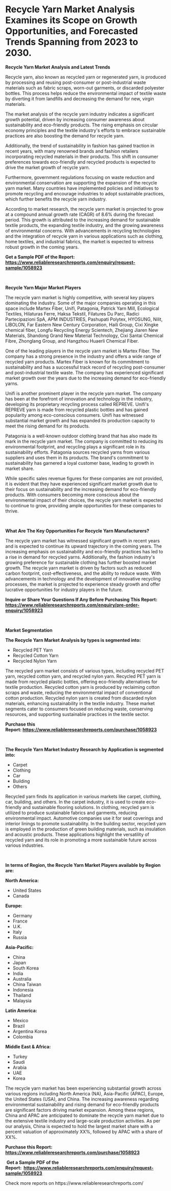 <p><h1>Recycle Yarn Market Analysis Examines its Scope on Growth Opportunities, and Forecasted Trends Spanning from 2023 to 2030.</h1></p><p><strong>Recycle Yarn Market Analysis and Latest Trends</strong></p>
<p><p>Recycle yarn, also known as recycled yarn or regenerated yarn, is produced by processing and reusing post-consumer or post-industrial waste materials such as fabric scraps, worn-out garments, or discarded polyester bottles. This process helps reduce the environmental impact of textile waste by diverting it from landfills and decreasing the demand for new, virgin materials.</p><p>The market analysis of the recycle yarn industry indicates a significant growth potential, driven by increasing consumer awareness about sustainability and eco-friendly products. The rising emphasis on circular economy principles and the textile industry's efforts to embrace sustainable practices are also boosting the demand for recycle yarn.</p><p>Additionally, the trend of sustainability in fashion has gained traction in recent years, with many renowned brands and fashion retailers incorporating recycled materials in their products. This shift in consumer preferences towards eco-friendly and recycled products is expected to drive the market growth of recycle yarn.</p><p>Furthermore, government regulations focusing on waste reduction and environmental conservation are supporting the expansion of the recycle yarn market. Many countries have implemented policies and initiatives to promote recycling and encourage industries to adopt sustainable practices, which further benefits the recycle yarn industry.</p><p>According to market research, the recycle yarn market is projected to grow at a compound annual growth rate (CAGR) of 8.6% during the forecast period. This growth is attributed to the increasing demand for sustainable textile products, the expanding textile industry, and the growing awareness of environmental concerns. With advancements in recycling technologies and the integration of recycle yarn in various applications such as clothing, home textiles, and industrial fabrics, the market is expected to witness robust growth in the coming years.</p></p>
<p><strong>Get a Sample PDF of the Report:&nbsp; <a href="https://www.reliableresearchreports.com/enquiry/request-sample/1058923">https://www.reliableresearchreports.com/enquiry/request-sample/1058923</a></strong></p>
<p>&nbsp;</p>
<p><strong>Recycle Yarn Major Market Players</strong></p>
<p><p>The recycle yarn market is highly competitive, with several key players dominating the industry. Some of the major companies operating in this space include Martex Fiber, Unifi, Patagonia, Patrick Yarn Mill, Ecological Textiles, Hilaturas Ferre, Haksa Tekstil, Filatures Du Parc, Radici Partecipazioni SpA, APM INDUSTRIES, Pashupati Polytex, HYOSUNG, Nilit, LIBOLON, Far Eastern New Century Corporation, Haili Group, Cixi Xingke chemical fiber, Longfu Recycling Energy Scientech, Zhejiang Jiaren New Materials, Shandong Grand New Material Technology, Cixi Santai Chemical Fibre, Zhonglang Group, and Hangzhou Huaerli Chemical Fiber.</p><p>One of the leading players in the recycle yarn market is Martex Fiber. The company has a strong presence in the industry and offers a wide range of recycled yarn products. Martex Fiber is known for its commitment to sustainability and has a successful track record of recycling post-consumer and post-industrial textile waste. The company has experienced significant market growth over the years due to the increasing demand for eco-friendly yarns.</p><p>Unifi is another prominent player in the recycle yarn market. The company has been at the forefront of innovation and technology in the industry, developing its proprietary recycling process called REPREVE. Unifi's REPREVE yarn is made from recycled plastic bottles and has gained popularity among eco-conscious consumers. Unifi has witnessed substantial market growth and has expanded its production capacity to meet the rising demand for its products.</p><p>Patagonia is a well-known outdoor clothing brand that has also made its mark in the recycle yarn market. The company is committed to reducing its environmental footprint, and recycling plays a significant role in its sustainability efforts. Patagonia sources recycled yarns from various suppliers and uses them in its products. The brand's commitment to sustainability has garnered a loyal customer base, leading to growth in market share.</p><p>While specific sales revenue figures for these companies are not provided, it is evident that they have experienced significant market growth due to their focus on sustainability and the increasing demand for eco-friendly products. With consumers becoming more conscious about the environmental impact of their choices, the recycle yarn market is expected to continue to grow, providing ample opportunities for these companies to thrive.</p></p>
<p>&nbsp;</p>
<p><strong>What Are The Key Opportunities For Recycle Yarn Manufacturers?</strong></p>
<p><p>The recycle yarn market has witnessed significant growth in recent years and is expected to continue its upward trajectory in the coming years. The increasing emphasis on sustainability and eco-friendly practices has led to a rise in demand for recycled yarns. Additionally, the fashion industry's growing preference for sustainable clothing has further boosted market growth. The recycle yarn market is driven by factors such as reduced carbon footprint, cost-effectiveness, and the ability to reduce waste. With advancements in technology and the development of innovative recycling processes, the market is projected to experience steady growth and offer lucrative opportunities for industry players in the future.</p></p>
<p><strong>Inquire or Share Your Questions If Any Before Purchasing This Report: <a href="https://www.reliableresearchreports.com/enquiry/pre-order-enquiry/1058923">https://www.reliableresearchreports.com/enquiry/pre-order-enquiry/1058923</a></strong></p>
<p>&nbsp;</p>
<p><strong>Market Segmentation</strong></p>
<p><strong>The Recycle Yarn Market Analysis by types is segmented into:</strong></p>
<p><ul><li>Recycled PET Yarn</li><li>Recycled Cotton Yarn</li><li>Recycled Nylon Yarn</li></ul></p>
<p><p>The recycled yarn market consists of various types, including recycled PET yarn, recycled cotton yarn, and recycled nylon yarn. Recycled PET yarn is made from recycled plastic bottles, offering eco-friendly alternatives for textile production. Recycled cotton yarn is produced by reclaiming cotton scraps and waste, reducing the environmental impact of conventional cotton production. Recycled nylon yarn is created from discarded nylon materials, enhancing sustainability in the textile industry. These market segments cater to consumers focused on reducing waste, conserving resources, and supporting sustainable practices in the textile sector.</p></p>
<p><strong>Purchase this Report:&nbsp;<a href="https://www.reliableresearchreports.com/purchase/1058923">https://www.reliableresearchreports.com/purchase/1058923</a></strong></p>
<p>&nbsp;</p>
<p><strong>The Recycle Yarn Market Industry Research by Application is segmented into:</strong></p>
<p><ul><li>Carpet</li><li>Clothing</li><li>Car</li><li>Building</li><li>Others</li></ul></p>
<p><p>Recycled yarn finds its application in various markets like carpet, clothing, car, building, and others. In the carpet industry, it is used to create eco-friendly and sustainable flooring solutions. In clothing, recycled yarn is utilized to produce sustainable fabrics and garments, reducing environmental impact. Automotive companies use it for seat coverings and interior linings to promote sustainability. In the building sector, recycled yarn is employed in the production of green building materials, such as insulation and acoustic products. These applications highlight the versatility of recycled yarn and its role in promoting a more sustainable future across various industries.</p></p>
<p>&nbsp;</p>
<p><strong>In terms of Region, the Recycle Yarn Market Players available by Region are:</strong></p>
<p>
    <p> <strong> North America: </strong>
        <ul>
            <li>United States</li>
            <li>Canada</li>
        </ul>
        </p> 
    <p> <strong> Europe: </strong>
        <ul>
            <li>Germany</li>
            <li>France</li>
            <li>U.K.</li>
            <li>Italy</li>
            <li>Russia</li>
        </ul>
        </p> 
    <p> <strong> Asia-Pacific: </strong>
        <ul>
            <li>China</li>
            <li>Japan</li>
            <li>South Korea</li>
            <li>India</li>
            <li>Australia</li>
            <li>China Taiwan</li>
            <li>Indonesia</li>
            <li>Thailand</li>
            <li>Malaysia</li>
        </ul>
        </p> 
    <p> <strong> Latin America: </strong>
        <ul>
            <li>Mexico</li>
            <li>Brazil</li>
            <li>Argentina Korea</li>
            <li>Colombia</li>
        </ul>
        </p> 
    <p> <strong> Middle East & Africa: </strong>
        <ul>
            <li>Turkey</li>
            <li>Saudi</li>
            <li>Arabia</li>
            <li>UAE</li>
            <li>Korea</li>
        </ul>
    </p>
    </p>
<p><p>The recycle yarn market has been experiencing substantial growth across various regions including North America (NA), Asia-Pacific (APAC), Europe, the United States (USA), and China. The increasing awareness regarding environmental sustainability and rising demand for eco-friendly products are significant factors driving market expansion. Among these regions, China and APAC are anticipated to dominate the recycle yarn market due to the extensive textile industry and large-scale production activities. As per our analysis, China is expected to hold the largest market share with a percent valuation of approximately XX%, followed by APAC with a share of XX%.</p></p>
<p><strong>Purchase this Report: <a href="https://www.reliableresearchreports.com/purchase/1058923">https://www.reliableresearchreports.com/purchase/1058923</a></strong></p>
<p>&nbsp;<strong>Get a Sample PDF of the Report:&nbsp;&nbsp;<a href="https://www.reliableresearchreports.com/enquiry/request-sample/1058923">https://www.reliableresearchreports.com/enquiry/request-sample/1058923</a></strong></p>
<p><strong></strong></p>
<p>Check more reports on https://www.reliableresearchreports.com/</p>